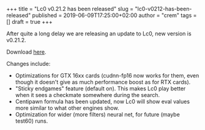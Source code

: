 +++
title = "Lc0 v0.21.2 has been released"
slug = "lc0-v0212-has-been-released"
published = 2019-06-09T17:25:00+02:00
author = "crem"
tags = []
draft = true
+++

After quite a long delay we are releasing an update to Lc0, new version is
v0.21.2.  
  
Download [here](https://github.com/LeelaChessZero/lc0/releases/).  
  
Changes include:  

  * Optimizations for GTX 16xx cards (cudnn-fp16 now works for them, even though it doesn't give as much performance boost as for RTX cards).
  * "Sticky endgames" feature (default on). This makes Lc0 play better when it sees a checkmate somewhere during the search.
  * Centipawn formula has been updated, now Lc0 will show eval values more similar to what other engines show.
  * Optimization for wider (more filters) neural net, for future (maybe test60) runs.
